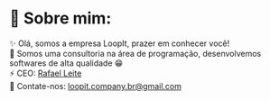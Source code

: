 # 💫 Sobre mim:
✨ Olá, somos a empresa LoopIt, prazer em conhecer você!<br>🌱 Somos uma consultoria na área de programação, desenvolvemos softwares de alta qualidade 😁 <br>⚡ CEO: [Rafael Leite](https://www.linkedin.com/in/developerleite/) <br>📧 Contate-nos: [loopit.company.br@gmail.com](mailto:loopit.company.br@gmail.com)
